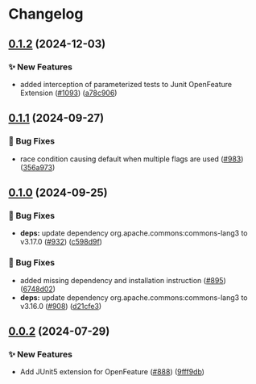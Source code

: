 # Changelog

## [0.1.2](https://github.com/open-feature/java-sdk-contrib/compare/dev.openfeature.contrib.tools.junitopenfeature-v0.1.1...dev.openfeature.contrib.tools.junitopenfeature-v0.1.2) (2024-12-03)


### ✨ New Features

* added interception of parameterized tests to Junit OpenFeature Extension ([#1093](https://github.com/open-feature/java-sdk-contrib/issues/1093)) ([a78c906](https://github.com/open-feature/java-sdk-contrib/commit/a78c906b24b53f7d25eb01aad85ed614eb30ca05))

## [0.1.1](https://github.com/open-feature/java-sdk-contrib/compare/dev.openfeature.contrib.tools.junitopenfeature-v0.1.0...dev.openfeature.contrib.tools.junitopenfeature-v0.1.1) (2024-09-27)


### 🐛 Bug Fixes

* race condition causing default when multiple flags are used ([#983](https://github.com/open-feature/java-sdk-contrib/issues/983)) ([356a973](https://github.com/open-feature/java-sdk-contrib/commit/356a973cf2b6ddf82b8311ea200fa30df4f1d048))

## [0.1.0](https://github.com/open-feature/java-sdk-contrib/compare/dev.openfeature.contrib.tools.junitopenfeature-v0.0.3...dev.openfeature.contrib.tools.junitopenfeature-v0.1.0) (2024-09-25)


### 🐛 Bug Fixes

* **deps:** update dependency org.apache.commons:commons-lang3 to v3.17.0 ([#932](https://github.com/open-feature/java-sdk-contrib/issues/932)) ([c598d9f](https://github.com/open-feature/java-sdk-contrib/commit/c598d9f0a61f2324fb85d72fdfea34811283c575))


### 🐛 Bug Fixes

* added missing dependency and installation instruction ([#895](https://github.com/open-feature/java-sdk-contrib/issues/895)) ([6748d02](https://github.com/open-feature/java-sdk-contrib/commit/6748d02403f0ceecb6cb9ecdfb2fecf98423a7db))
* **deps:** update dependency org.apache.commons:commons-lang3 to v3.16.0 ([#908](https://github.com/open-feature/java-sdk-contrib/issues/908)) ([d21cfe3](https://github.com/open-feature/java-sdk-contrib/commit/d21cfe3ac7da1ff6e1a4dc2ee4b0db5c24ed4847))

## [0.0.2](https://github.com/open-feature/java-sdk-contrib/compare/dev.openfeature.contrib.tools.junitopenfeature-v0.0.1...dev.openfeature.contrib.tools.junitopenfeature-v0.0.2) (2024-07-29)


### ✨ New Features

* Add JUnit5 extension for OpenFeature ([#888](https://github.com/open-feature/java-sdk-contrib/issues/888)) ([9fff9db](https://github.com/open-feature/java-sdk-contrib/commit/9fff9db4bcee3c3ae8128a1b2fb040f53df1d5ed))
